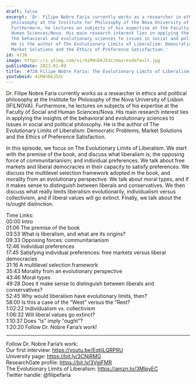 ```yaml
---
draft: false
excerpt: 'Dr. Filipe Nobre Faria currently works as a researcher in ethics and political
  philosophy at the Institute for Philosophy of the Nova University of Lisbon (IFILNOVA).
  Furthermore, he lectures on subjects of his expertise at the Faculty of Social and
  Human Sciences/Nova. His main research interest lies in applying the insights of
  the behavioral and evolutionary sciences to issues in social and political philosophy.
  He is the author of The Evolutionary Limits of Liberalism: Democratic Problems,
  Market Solutions and the Ethics of Preference Satisfaction.'
id: e728
image: https://i.ytimg.com/vi/4iM4nbkJ53c/maxresdefault.jpg
publishDate: 2023-01-09
title: '#728 Filipe Nobre Faria: The Evolutionary Limits of Liberalism'
youtubeid: 4iM4nbkJ53c
---
```

Dr. Filipe Nobre Faria currently works as a researcher in ethics and political philosophy at the Institute for Philosophy of the Nova University of Lisbon (IFILNOVA). Furthermore, he lectures on subjects of his expertise at the Faculty of Social and Human Sciences/Nova. His main research interest lies in applying the insights of the behavioral and evolutionary sciences to issues in social and political philosophy. He is the author of The Evolutionary Limits of Liberalism: Democratic Problems, Market Solutions and the Ethics of Preference Satisfaction.

In this episode, we focus on The Evolutionary Limits of Liberalism. We start with the premise of the book, and discuss what liberalism is; the opposing force of communitarianism; and individual preferences. We talk about free markets and liberal democracies in their capacity to satisfy preferences. We discuss the multilevel selection framework adopted in the book, and morality from an evolutionary perspective. We talk about moral types, and if it makes sense to distinguish between liberals and conservatives. We then discuss what really limits liberalism evolutionarily, individualism versus collectivism, and if liberal values will go extinct. Finally, we talk about the is/ought distinction.

Time Links:  
00:00 Intro  
01:06  The premise of the book  
03:53  What is liberalism, and what are its origins?  
09:33  Opposing forces: communitarianism  
12:46  Individual preferences  
17:45  Satisfying individual preferences: free markets versus liberal democracies  
31:16  A multilevel selection framework  
35:43  Morality from an evolutionary perspective  
43:46  Moral types  
49:28  Does it make sense to distinguish between liberals and conservatives?  
52:45  Why would liberalism have evolutionary limits, then?  
58:00  Is this a case of the “West” versus the “Rest?  
1:02:22  Individualism vs. collectivism  
1:06:32  Will liberal values go extinct?  
1:10:37  Does “is” imply “ought”?  
1:20:20  Follow Dr. Nobre Faria’s work!

---

Follow Dr. Nobre Faria’s work:  
Our first interview: https://youtu.be/EqtijLQRPRU  
University page: https://bit.ly/3CNjRMG  
ResearchGate profile: https://bit.ly/3VgjFMR  
The Evolutionary Limits of Liberalism: https://amzn.to/3MlpyEC  
Twitter handle: @filipefaria
